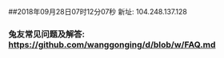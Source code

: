 ##2018年09月28日07时12分07秒 新址: 104.248.137.128
### 兔友常见问题及解答: https://github.com/wanggonging/d/blob/w/FAQ.md
